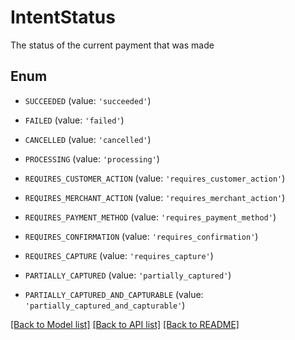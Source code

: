 # IntentStatus

The status of the current payment that was made

## Enum

* `SUCCEEDED` (value: `'succeeded'`)

* `FAILED` (value: `'failed'`)

* `CANCELLED` (value: `'cancelled'`)

* `PROCESSING` (value: `'processing'`)

* `REQUIRES_CUSTOMER_ACTION` (value: `'requires_customer_action'`)

* `REQUIRES_MERCHANT_ACTION` (value: `'requires_merchant_action'`)

* `REQUIRES_PAYMENT_METHOD` (value: `'requires_payment_method'`)

* `REQUIRES_CONFIRMATION` (value: `'requires_confirmation'`)

* `REQUIRES_CAPTURE` (value: `'requires_capture'`)

* `PARTIALLY_CAPTURED` (value: `'partially_captured'`)

* `PARTIALLY_CAPTURED_AND_CAPTURABLE` (value: `'partially_captured_and_capturable'`)

[[Back to Model list]](../README.md#documentation-for-models) [[Back to API list]](../README.md#documentation-for-api-endpoints) [[Back to README]](../README.md)


